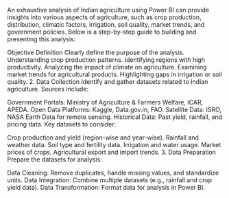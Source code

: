 An exhaustive analysis of Indian agriculture using Power BI can provide insights into various aspects of agriculture, such as crop production, distribution, climatic factors, irrigation, soil quality, market trends, and government policies. Below is a step-by-step guide to building and presenting this analysis:

Objective Definition Clearly define the purpose of the analysis.
Understanding crop production patterns. Identifying regions with high productivity. Analyzing the impact of climate on agriculture. Examining market trends for agricultural products. Highlighting gaps in irrigation or soil quality. 2. Data Collection Identify and gather datasets related to Indian agriculture. Sources include:

Government Portals: Ministry of Agriculture & Farmers Welfare, ICAR, APEDA. Open Data Platforms: Kaggle, Data.gov.in, FAO. Satellite Data: ISRO, NASA Earth Data for remote sensing. Historical Data: Past yield, rainfall, and pricing data. Key datasets to consider:

Crop production and yield (region-wise and year-wise). Rainfall and weather data. Soil type and fertility data. Irrigation and water usage. Market prices of crops. Agricultural export and import trends. 3. Data Preparation Prepare the datasets for analysis:

Data Cleaning: Remove duplicates, handle missing values, and standardize units. Data Integration: Combine multiple datasets (e.g., rainfall and crop yield data). Data Transformation: Format data for analysis in Power BI.
